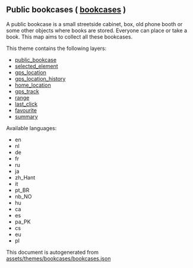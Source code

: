 [//]: # (WARNING: this file is automatically generated. Please find the sources at the bottom and edit those sources)

 Public bookcases ( [bookcases](https://mapcomplete.org/bookcases) ) 
---------------------------------------------------------------------



A public bookcase is a small streetside cabinet, box, old phone booth or some other objects where books are stored. Everyone can place or take a book. This map aims to collect all these bookcases.

This theme contains the following layers:



  - [public_bookcase](../Layers/public_bookcase.md)
  - [selected_element](../Layers/selected_element.md)
  - [gps_location](../Layers/gps_location.md)
  - [gps_location_history](../Layers/gps_location_history.md)
  - [home_location](../Layers/home_location.md)
  - [gps_track](../Layers/gps_track.md)
  - [range](../Layers/range.md)
  - [last_click](../Layers/last_click.md)
  - [favourite](../Layers/favourite.md)
  - [summary](../Layers/summary.md)


Available languages:



  - en
  - nl
  - de
  - fr
  - ru
  - ja
  - zh_Hant
  - it
  - pt_BR
  - nb_NO
  - hu
  - ca
  - es
  - pa_PK
  - cs
  - eu
  - pl
 

This document is autogenerated from [assets/themes/bookcases/bookcases.json](https://github.com/pietervdvn/MapComplete/blob/develop/assets/themes/bookcases/bookcases.json)
